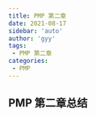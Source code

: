```yaml
---
title: PMP 第二章
date: 2021-08-17
sidebar: 'auto'
author: 'gyy'
tags:
 - PMP 第二章
categories:
 - PMP
---
```


## PMP 第二章总结
